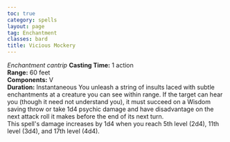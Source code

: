 ```yaml
---
toc: true
category: spells
layout: page
tag: Enchantment
classes: bard
title: Vicious Mockery 
---
```

_Enchantment cantrip_ 
**Casting Time:** 1 action    
**Range:** 60 feet    
**Components:** V    
**Duration:** Instantaneous 
You unleash a string of insults laced with subtle enchantments at a creature you can see within range. If the target can hear you (though it need not understand you), it must succeed on a Wisdom saving throw or take 1d4 psychic damage and have disadvantage on the next attack roll it makes before the end of its next turn.    
This spell's damage increases by 1d4 when you reach 5th level (2d4), 11th level (3d4), and 17th level (4d4).